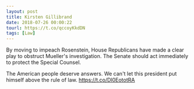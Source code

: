 ```yaml
---
layout: post
title: Kirsten Gillibrand
date: 2018-07-26 00:00:22
tourl: https://t.co/qccoyKkdDN
tags: [Law]
---
```

By moving to impeach Rosenstein, House Republicans have made a clear play to obstruct Mueller's investigation. The Senate should act immediately to protect the Special Counsel. 

The American people deserve answers. We can't let this president put himself above the rule of law. https://t.co/Dl0EototRA